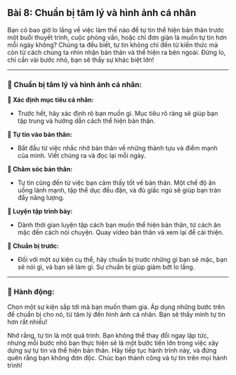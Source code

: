 ## Bài 8: Chuẩn bị tâm lý và hình ảnh cá nhân

Bạn có bao giờ lo lắng về việc làm thế nào để tự tin thể hiện bản thân trước một buổi thuyết trình, cuộc phỏng vấn, hoặc chỉ đơn giản là muốn tự tin hơn mỗi ngày không? Chúng ta đều biết, tự tin không chỉ đến từ kiến thức mà còn từ cách chúng ta nhìn nhận bản thân và thể hiện ra bên ngoài. Đừng lo, chỉ cần vài bước nhỏ, bạn sẽ thấy sự khác biệt lớn!

---

### 📌 Chuẩn bị tâm lý và hình ảnh cá nhân:

**🔹 Xác định mục tiêu cá nhân:**
- Trước hết, hãy xác định rõ bạn muốn gì. Mục tiêu rõ ràng sẽ giúp bạn tập trung và hướng dẫn cách thể hiện bản thân.

**🔹 Tự tin vào bản thân:**
- Bắt đầu từ việc nhắc nhở bản thân về những thành tựu và điểm mạnh của mình. Viết chúng ra và đọc lại mỗi ngày.

**🔹 Chăm sóc bản thân:**
- Tự tin cũng đến từ việc bạn cảm thấy tốt về bản thân. Một chế độ ăn uống lành mạnh, tập thể dục đều đặn, và đủ giấc ngủ sẽ giúp bạn tràn đầy năng lượng.

**🔹 Luyện tập trình bày:**
- Dành thời gian luyện tập cách bạn muốn thể hiện bản thân, từ cách ăn mặc đến cách nói chuyện. Quay video bản thân và xem lại để cải thiện.

**🔹 Chuẩn bị trước:**
- Đối với một sự kiện cụ thể, hãy chuẩn bị trước những gì bạn sẽ mặc, bạn sẽ nói gì, và bạn sẽ làm gì. Sự chuẩn bị giúp giảm bớt lo lắng.

---

### 🚀 Hành động:

Chọn một sự kiện sắp tới mà bạn muốn tham gia. Áp dụng những bước trên để chuẩn bị cho nó, từ tâm lý đến hình ảnh cá nhân. Bạn sẽ thấy mình tự tin hơn rất nhiều!

Nhớ rằng, tự tin là một quá trình. Bạn không thể thay đổi ngay lập tức, nhưng mỗi bước nhỏ bạn thực hiện sẽ là một bước tiến lớn trong việc xây dựng sự tự tin và thể hiện bản thân. Hãy tiếp tục hành trình này, và đừng quên rằng bạn không đơn độc. Chúc bạn thành công và tự tin trên mọi hành trình!